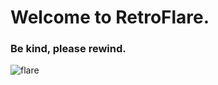 # Welcome to RetroFlare.
### Be kind, please rewind.
![flare](https://unsplash.com/photos/KZE0nFC59oc)
